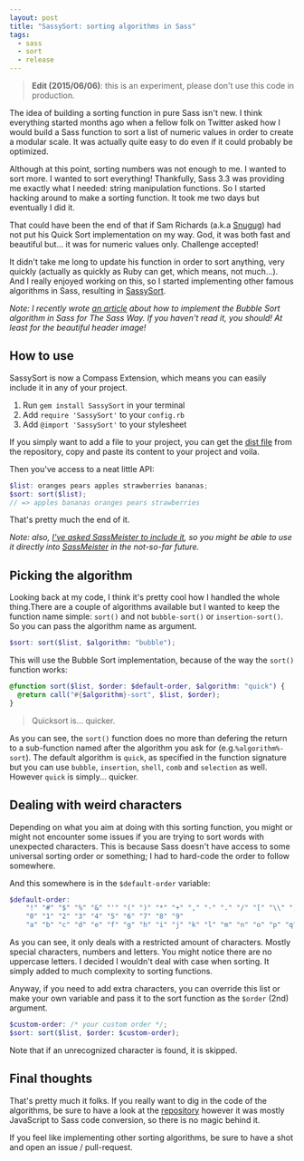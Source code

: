 ```yaml
---
layout: post
title: "SassySort: sorting algorithms in Sass"
tags:
  - sass
  - sort
  - release
---
```


> **Edit (2015/06/06)**: this is an experiment, please don't use this code in production.

The idea of building a sorting function in pure Sass isn't new. I think everything started months ago when a fellow folk on Twitter asked how I would build a Sass function to sort a list of numeric values in order to create a modular scale. It was actually quite easy to do even if it could probably be optimized.

Although at this point, sorting numbers was not enough to me. I wanted to sort more. I wanted to sort everything! Thankfully, Sass 3.3 was providing me exactly what I needed: string manipulation functions. So I started hacking around to make a sorting function. It took me two days but eventually I did it.

That could have been the end of that if Sam Richards (a.k.a [Snugug](https://twitter.com/snugug)) had not put his Quick Sort implementation on my way. God, it was both fast and beautiful but... it was for numeric values only. Challenge accepted!

It didn't take me long to update his function in order to sort anything, very quickly (actually as quickly as Ruby can get, which means, not much...). And I really enjoyed working on this, so I started implementing other famous algorithms in Sass, resulting in [SassySort](https://github.com/HugoGiraudel/SassySort).

*Note: I recently wrote [an article](http://thesassway.com/advanced/implementing-bubble-sort-with-sass) about how to implement the Bubble Sort algorithm in Sass for The Sass Way. If you haven't read it, you should! At least for the beautiful header image!*

## How to use 

SassySort is now a Compass Extension, which means you can easily include it in any of your project. 

1. Run `gem install SassySort` in your terminal
2. Add `require 'SassySort'` to your `config.rb`
3. Add `@import 'SassySort'` to your stylesheet

If you simply want to add a file to your project, you can get the [dist file](https://github.com/HugoGiraudel/SassySort/blob/master/dist/_SassySort.scss) from the repository, copy and paste its content to your project and voila.

Then you've access to a neat little API:

```scss
$list: oranges pears apples strawberries bananas;
$sort: sort($list);
// => apples bananas oranges pears strawberries
```

That's pretty much the end of it.

*Note: also, [I've asked SassMeister to include it](https://github.com/jedfoster/SassMeister/issues/64#issuecomment-35530071), so you might be able to use it directly into [SassMeister](http://sassmeister.com/) in the not-so-far future.*

## Picking the algorithm 

Looking back at my code, I think it's pretty cool how I handled the whole thing.There are a couple of algorithms available but I wanted to keep the function name simple: `sort()` and not `bubble-sort()` or `insertion-sort()`. So you can pass the algorithm name as argument.

```scss
$sort: sort($list, $algorithm: "bubble");
```

This will use the Bubble Sort implementation, because of the way the `sort()` function works:

```scss
@function sort($list, $order: $default-order, $algorithm: "quick") {
  @return call("#{$algorithm}-sort", $list, $order);
}
```

> Quicksort is… quicker.

As you can see, the `sort()` function does no more than defering the return to a sub-function named after the algorithm you ask for (e.g.`%algorithm%-sort`). The default algorithm is `quick`, as specified in the function signature but you can use `bubble`, `insertion`, `shell`, `comb` and `selection` as well. However `quick` is simply... quicker.

## Dealing with weird characters 

Depending on what you aim at doing with this sorting function, you might or might not encounter some issues if you are trying to sort words with unexpected characters. This is because Sass doesn't have access to some universal sorting order or something; I had to hard-code the order to follow somewhere.

And this somewhere is in the `$default-order` variable:

```scss
$default-order:
	"!" "#" "$" "%" "&" "'" "(" ")" "*" "+" "," "-" "." "/" "[" "\\" "]" "^" "_" "{" "|" "}" "~"
	"0" "1" "2" "3" "4" "5" "6" "7" "8" "9"
	"a" "b" "c" "d" "e" "f" "g" "h" "i" "j" "k" "l" "m" "n" "o" "p" "q" "r" "s" "t" "u" "v" "w" "x" "y" "z" !default;
```

As you can see, it only deals with a restricted amount of characters. Mostly special characters, numbers and letters. You might notice there are no uppercase letters. I decided I wouldn't deal with case when sorting. It simply added to much complexity to sorting functions.

Anyway, if you need to add extra characters, you can override this list or make your own variable and pass it to the sort function as the `$order` (2nd) argument.

```scss
$custom-order: /* your custom order */;
$sort: sort($list, $order: $custom-order);
```

Note that if an unrecognized character is found, it is skipped.

## Final thoughts 

That's pretty much it folks. If you really want to dig in the code of the algorithms, be sure to have a look at the [repository](https://github.com/HugoGiraudel/SassySort) however it was mostly JavaScript to Sass code conversion, so there is no magic behind it. 

If you feel like implementing other sorting algorithms, be sure to have a shot and open an issue / pull-request.
